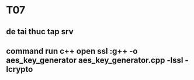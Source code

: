 # T07
## de tai thuc tap srv
## command run c++ open ssl :g++ -o aes_key_generator aes_key_generator.cpp -lssl -lcrypto

